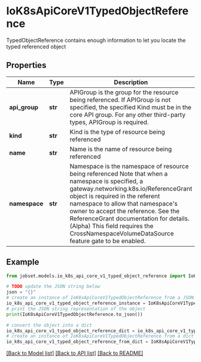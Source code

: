 # IoK8sApiCoreV1TypedObjectReference

TypedObjectReference contains enough information to let you locate the typed referenced object

## Properties

Name | Type | Description | Notes
------------ | ------------- | ------------- | -------------
**api_group** | **str** | APIGroup is the group for the resource being referenced. If APIGroup is not specified, the specified Kind must be in the core API group. For any other third-party types, APIGroup is required. | [optional] 
**kind** | **str** | Kind is the type of resource being referenced | 
**name** | **str** | Name is the name of resource being referenced | 
**namespace** | **str** | Namespace is the namespace of resource being referenced Note that when a namespace is specified, a gateway.networking.k8s.io/ReferenceGrant object is required in the referent namespace to allow that namespace&#39;s owner to accept the reference. See the ReferenceGrant documentation for details. (Alpha) This field requires the CrossNamespaceVolumeDataSource feature gate to be enabled. | [optional] 

## Example

```python
from jobset.models.io_k8s_api_core_v1_typed_object_reference import IoK8sApiCoreV1TypedObjectReference

# TODO update the JSON string below
json = "{}"
# create an instance of IoK8sApiCoreV1TypedObjectReference from a JSON string
io_k8s_api_core_v1_typed_object_reference_instance = IoK8sApiCoreV1TypedObjectReference.from_json(json)
# print the JSON string representation of the object
print(IoK8sApiCoreV1TypedObjectReference.to_json())

# convert the object into a dict
io_k8s_api_core_v1_typed_object_reference_dict = io_k8s_api_core_v1_typed_object_reference_instance.to_dict()
# create an instance of IoK8sApiCoreV1TypedObjectReference from a dict
io_k8s_api_core_v1_typed_object_reference_from_dict = IoK8sApiCoreV1TypedObjectReference.from_dict(io_k8s_api_core_v1_typed_object_reference_dict)
```
[[Back to Model list]](../README.md#documentation-for-models) [[Back to API list]](../README.md#documentation-for-api-endpoints) [[Back to README]](../README.md)


